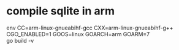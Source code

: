 # compile sqlite in arm
env CC=arm-linux-gnueabihf-gcc CXX=arm-linux-gnueabihf-g++ \
CGO_ENABLED=1 GOOS=linux GOARCH=arm GOARM=7 \
go build -v 